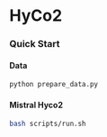 # HyCo2

### Quick Start

#### Data

```python
python prepare_data.py
```

#### Mistral Hyco2

```bash
bash scripts/run.sh
```